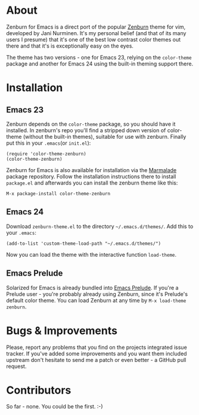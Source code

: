 # About

Zenburn for Emacs is a direct port of the popular
[Zenburn](http://slinky.imukuppi.org/zenburnpage/) theme for vim,
developed by Jani Nurminen. It's my personal belief (and
that of its many users I presume) that it's one of the best low
contrast color themes out there and that it's is exceptionally easy on
the eyes. 

The theme has two versions - one for Emacs 23, relying on the
`color-theme` package and another for Emacs 24 using the built-in
theming support there.

# Installation

## Emacs 23

Zenburn depends on the `color-theme` package, so you should have it
installed. In zenburn's repo you'll find a stripped down version of
color-theme (without the built-in themes), suitable for use with
zenburn. Finally put this in your `.emacs`(or `init.el`):

``` elisp
(require 'color-theme-zenburn)
(color-theme-zenburn)
```

Zenburn for Emacs is also available for installation via the
[Marmalade](http://marmalade-repo.org/) package repository. Follow the
installation instructions there to install `package.el` and
afterwards you can install the zenburn theme like this:

`M-x package-install color-theme-zenburn`

## Emacs 24

Download `zenburn-theme.el` to the directory `~/.emacs.d/themes/`. Add this to your
`.emacs`:

`(add-to-list 'custom-theme-load-path "~/.emacs.d/themes/")`

Now you can load the theme with the interactive function `load-theme`.

## Emacs Prelude

Solarized for Emacs is already bundled into
[Emacs Prelude](https://github.com/bbatsov/emacs-prelude). If you're a
Prelude user - you're probably already using Zenburn, since it's
Prelude's default color theme. You can load Zenburn at any time by
`M-x load-theme zenburn`.


# Bugs & Improvements

Please, report any problems that you find on the projects integrated
issue tracker. If you've added some improvements and you want them
included upstream don't hesitate to send me a patch or even better - a
GitHub pull request.

# Contributors

So far - none. You could be the first. :-)
